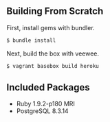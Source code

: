 ## Building From Scratch

First, install gems with bundler.

```bash
$ bundle install
```

Next, build the box with veewee.

```bash
$ vagrant basebox build heroku
```

## Included Packages

* Ruby 1.9.2-p180 MRI
* PostgreSQL 8.3.14
